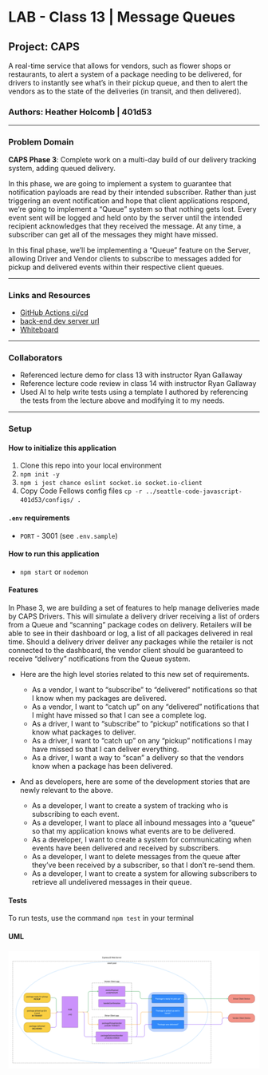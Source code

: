 # LAB - Class 13 | Message Queues

## Project: CAPS

A real-time service that allows for vendors, such as flower shops or restaurants, to alert a system of a package needing to be delivered, for drivers to instantly see what’s in their pickup queue, and then to alert the vendors as to the state of the deliveries (in transit, and then delivered).

### Authors: Heather Holcomb | 401d53

***

### Problem Domain

**CAPS Phase 3**: Complete work on a multi-day build of our delivery tracking system, adding queued delivery.

In this phase, we are going to implement a system to guarantee that notification payloads are read by their intended subscriber. Rather than just triggering an event notification and hope that client applications respond, we’re going to implement a “Queue” system so that nothing gets lost. Every event sent will be logged and held onto by the server until the intended recipient acknowledges that they received the message. At any time, a subscriber can get all of the messages they might have missed.

In this final phase, we’ll be implementing a “Queue” feature on the Server, allowing Driver and Vendor clients to subscribe to messages added for pickup and delivered events within their respective client queues.

***

### Links and Resources

- [GitHub Actions ci/cd](https://github.com/holcombheather/caps/actions)
- [back-end dev server url](https://caps-z2cc.onrender.com)
- [Whiteboard](https://www.figma.com/file/LmkZ4QxH40tRryEP8EIPrf/Whiteboard-401d53?type=whiteboard&node-id=0%3A1&t=t9QcXiax6SKKr7d3-1)

***

### Collaborators

- Referenced lecture demo for class 13 with instructor Ryan Gallaway
- Reference lecture code review in class 14 with instructor Ryan Gallaway
- Used AI to help write tests using a template I authored by referencing the tests from the lecture above and modifying it to my needs.


***

### Setup

#### How to initialize this application
1. Clone this repo into your local environment
2. `npm init -y`
3. `npm i jest chance eslint socket.io socket.io-client`
4. Copy Code Fellows config files `cp -r ../seattle-code-javascript-401d53/configs/ .`

#### `.env` requirements

- `PORT` - 3001  (see `.env.sample`)

#### How to run this application

- `npm start` or `nodemon`

#### Features

In Phase 3, we are building a set of features to help manage deliveries made by CAPS Drivers. This will simulate a delivery driver receiving a list of orders from a Queue and “scanning” package codes on delivery. Retailers will be able to see in their dashboard or log, a list of all packages delivered in real time. Should a delivery driver deliver any packages while the retailer is not connected to the dashboard, the vendor client should be guaranteed to receive “delivery” notifications from the Queue system.

- Here are the high level stories related to this new set of requirements.
  - As a vendor, I want to “subscribe” to “delivered” notifications so that I know when my packages are delivered.
  - As a vendor, I want to “catch up” on any “delivered” notifications that I might have missed so that I can see a complete log.
  - As a driver, I want to “subscribe” to “pickup” notifications so that I know what packages to deliver.
  - As a driver, I want to “catch up” on any “pickup” notifications I may have missed so that I can deliver everything.
  - As a driver, I want a way to “scan” a delivery so that the vendors know when a package has been delivered.

- And as developers, here are some of the development stories that are newly relevant to the above.
  - As a developer, I want to create a system of tracking who is subscribing to each event.
  - As a developer, I want to place all inbound messages into a “queue” so that my application knows what events are to be delivered.
  - As a developer, I want to create a system for communicating when events have been delivered and received by subscribers.
  - As a developer, I want to delete messages from the queue after they’ve been received by a subscriber, so that I don’t re-send them.
  - As a developer, I want to create a system for allowing subscribers to retrieve all undelivered messages in their queue.

#### Tests

To run tests, use the command `npm test` in your terminal

#### UML
![UML image](UML_lab11.png)

